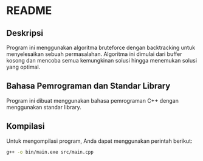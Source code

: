 # README

## Deskripsi

Program ini menggunakan algoritma bruteforce dengan backtracking untuk menyelesaikan sebuah permasalahan. Algoritma ini dimulai dari buffer kosong dan mencoba semua kemungkinan solusi hingga menemukan solusi yang optimal.

## Bahasa Pemrograman dan Standar Library

Program ini dibuat menggunakan bahasa pemrograman C++ dengan menggunakan standar library.

## Kompilasi

Untuk mengompilasi program, Anda dapat menggunakan perintah berikut:

```bash
g++ -o bin/main.exe src/main.cpp
